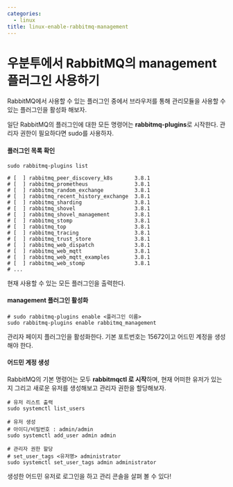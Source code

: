 ```yaml
---
categories:
  - linux
title: linux-enable-rabbitmq-management
---
```


# 우분투에서 RabbitMQ의 management 플러그인 사용하기

RabbitMQ에서 사용할 수 있는 플러그인 중에서 브라우저를 통해 관리모듈을 사용할 수 있는 플러그인을 활성화 해보자.

일단 RabbitMQ의 플러그인에 대한 모든 명령어는 **rabbitmq-plugins**로 시작한다. 관리자 권한이 필요하다면 sudo를 사용하자.

#### 플러그인 목록 확인
 
~~~shell
sudo rabbitmq-plugins list

# [  ] rabbitmq_peer_discovery_k8s       3.8.1
# [  ] rabbitmq_prometheus               3.8.1
# [  ] rabbitmq_random_exchange          3.8.1
# [  ] rabbitmq_recent_history_exchange  3.8.1
# [  ] rabbitmq_sharding                 3.8.1
# [  ] rabbitmq_shovel                   3.8.1
# [  ] rabbitmq_shovel_management        3.8.1
# [  ] rabbitmq_stomp                    3.8.1
# [  ] rabbitmq_top                      3.8.1
# [  ] rabbitmq_tracing                  3.8.1
# [  ] rabbitmq_trust_store              3.8.1
# [  ] rabbitmq_web_dispatch             3.8.1
# [  ] rabbitmq_web_mqtt                 3.8.1
# [  ] rabbitmq_web_mqtt_examples        3.8.1
# [  ] rabbitmq_web_stomp                3.8.1
# ...
~~~

현재 사용할 수 있는 모든 플러그인을 출력한다.

#### management 플러그인 활성화

~~~shell
# sudo rabbitmq-plugins enable <플러그인 이름>
sudo rabbitmq-plugins enable rabbitmq_management
~~~

관리자 페이지 플러그인을 활성화한다. 기본 포트번호는 15672이고 어드민 계정을 생성해야 한다.

#### 어드민 계정 생성

RabbitMQ의 기본 명령어는 모두 **rabbitmqctl 로 시작**하며, 현재 어떠한 유저가 있는지 그리고 새로운 유저를 생성해보고 관리자 권한을 할당해보자.

~~~shell
# 유저 리스트 출력
sudo systemctl list_users

# 유저 생성
# 아이디/비밀번호 : admin/admin
sudo systemctl add_user admin admin

# 관리자 권한 할당
# set_user_tags <유저명> administrator
sudo systemctl set_user_tags admin administrator
~~~

생성한 어드민 유저로 로그인을 하고 관리 콘솔을 살펴 볼 수 있다!